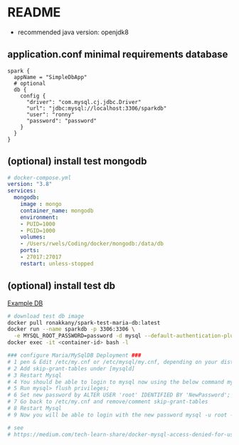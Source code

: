 # README

- recommended java version: openjdk8

## application.conf minimal requirements database

```
spark {
  appName = "SimpleDbApp"
  # optional
  db {
    config {
      "driver": "com.mysql.cj.jdbc.Driver"
      "url": "jdbc:mysql://localhost:3306/sparkdb"
      "user": "ronny"
      "password": "password"
    }
  }
}
```

## (optional) install test mongodb

```yaml
# docker-compose.yml
version: "3.8"
services:
  mongodb:
    image : mongo
    container_name: mongodb
    environment:
    - PUID=1000
    - PGID=1000
    volumes:
    - /Users/rwels/Coding/docker/mongodb:/data/db
    ports:
    - 27017:27017
    restart: unless-stopped
```

## (optional) install test db

[Example DB](https://www.w3resource.com/sql/sql-table.php)

```bash
# download test db image
docker pull ronakkany/spark-test-maria-db:latest
docker run --name sparkdb -p 3306:3306 \
  -e MYSQL_ROOT_PASSWORD=password -d mysql --default-authentication-plugin=mysql_native_password
docker exec -it <container-id> bash -l

### configure Maria/MySqlDB Deployment ###
# 1 pen & Edit /etc/my.cnf or /etc/mysql/my.cnf, depending on your distro.
# 2 Add skip-grant-tables under [mysqld]
# 3 Restart Mysql
# 4 You should be able to login to mysql now using the below command mysql -u root -p
# 5 Run mysql> flush privileges;
# 6 Set new password by ALTER USER 'root' IDENTIFIED BY 'NewPassword';
# 7 Go back to /etc/my.cnf and remove/comment skip-grant-tables
# 8 Restart Mysql
# 9 Now you will be able to login with the new password mysql -u root -p

# see
# https://medium.com/tech-learn-share/docker-mysql-access-denied-for-user-172-17-0-1-using-password-yes-c5eadad582d3
```

